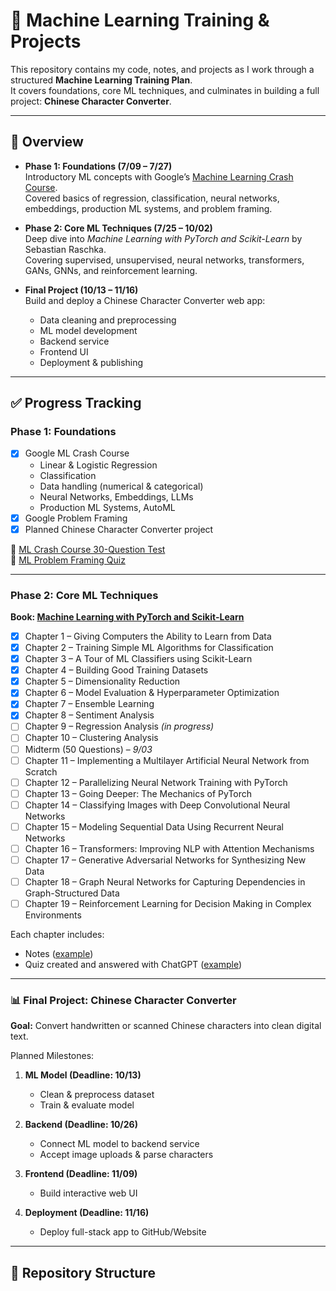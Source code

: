 # 📘 Machine Learning Training & Projects

This repository contains my code, notes, and projects as I work through a structured **Machine Learning Training Plan**.  
It covers foundations, core ML techniques, and culminates in building a full project: **Chinese Character Converter**.

---

## 🚀 Overview

- **Phase 1: Foundations (7/09 – 7/27)**  
  Introductory ML concepts with Google’s [Machine Learning Crash Course](https://developers.google.com/machine-learning/crash-course).  
  Covered basics of regression, classification, neural networks, embeddings, production ML systems, and problem framing.

- **Phase 2: Core ML Techniques (7/25 – 10/02)**  
  Deep dive into *Machine Learning with PyTorch and Scikit-Learn* by Sebastian Raschka.  
  Covering supervised, unsupervised, neural networks, transformers, GANs, GNNs, and reinforcement learning.

- **Final Project (10/13 – 11/16)**  
  Build and deploy a Chinese Character Converter web app:
  - Data cleaning and preprocessing
  - ML model development
  - Backend service
  - Frontend UI
  - Deployment & publishing

---

## ✅ Progress Tracking

### Phase 1: Foundations
- [x] Google ML Crash Course  
  - Linear & Logistic Regression  
  - Classification  
  - Data handling (numerical & categorical)  
  - Neural Networks, Embeddings, LLMs  
  - Production ML Systems, AutoML  
- [x] Google Problem Framing  
- [x] Planned Chinese Character Converter project  

📌 [ML Crash Course 30-Question Test](https://www.notion.so/Google-ML-Crash-Course-30-Question-Test-2338683c059b80168f3bd8a4e593aeb2?pvs=21)  
📌 [ML Problem Framing Quiz](https://www.notion.so/ML-Problem-Framing-Quiz-10-Questions-2338683c059b808cba8ec8de133e7191?pvs=21)

---

### Phase 2: Core ML Techniques

**Book: [Machine Learning with PyTorch and Scikit-Learn]([https://sebastianraschka.com/books.html](https://www.amazon.com/Machine-Learning-PyTorch-Scikit-Learn-learning-ebook/dp/B09NW48MR1))**  

- [x] Chapter 1 – Giving Computers the Ability to Learn from Data  
- [x] Chapter 2 – Training Simple ML Algorithms for Classification  
- [x] Chapter 3 – A Tour of ML Classifiers using Scikit-Learn  
- [x] Chapter 4 – Building Good Training Datasets  
- [x] Chapter 5 – Dimensionality Reduction  
- [x] Chapter 6 – Model Evaluation & Hyperparameter Optimization  
- [x] Chapter 7 – Ensemble Learning  
- [x] Chapter 8 – Sentiment Analysis  
- [ ] Chapter 9 – Regression Analysis *(in progress)*  
- [ ] Chapter 10 – Clustering Analysis  
- [ ] Midterm (50 Questions) – *9/03*  
- [ ] Chapter 11 – Implementing a Multilayer Artificial Neural Network from Scratch  
- [ ] Chapter 12 – Parallelizing Neural Network Training with PyTorch  
- [ ] Chapter 13 – Going Deeper: The Mechanics of PyTorch  
- [ ] Chapter 14 – Classifying Images with Deep Convolutional Neural Networks  
- [ ] Chapter 15 – Modeling Sequential Data Using Recurrent Neural Networks  
- [ ] Chapter 16 – Transformers: Improving NLP with Attention Mechanisms  
- [ ] Chapter 17 – Generative Adversarial Networks for Synthesizing New Data  
- [ ] Chapter 18 – Graph Neural Networks for Capturing Dependencies in Graph-Structured Data  
- [ ] Chapter 19 – Reinforcement Learning for Decision Making in Complex Environments  

Each chapter includes:
- Notes ([example](https://www.notion.so/Chapter-6-Notes-2428683c059b8014a483f2bfa5ee5b9f?pvs=21))  
- Quiz created and answered with ChatGPT ([example](https://www.notion.so/Chapter-7-Quiz-Ensemble-Learning-2468683c059b80599079fbae04a7448e?pvs=21))  


---

### 📊 Final Project: Chinese Character Converter
**Goal:** Convert handwritten or scanned Chinese characters into clean digital text.  

Planned Milestones:
1. **ML Model (Deadline: 10/13)**  
   - Clean & preprocess dataset  
   - Train & evaluate model  

2. **Backend (Deadline: 10/26)**  
   - Connect ML model to backend service  
   - Accept image uploads & parse characters  

3. **Frontend (Deadline: 11/09)**  
   - Build interactive web UI  

4. **Deployment (Deadline: 11/16)**  
   - Deploy full-stack app to GitHub/Website  

---

## 📂 Repository Structure

